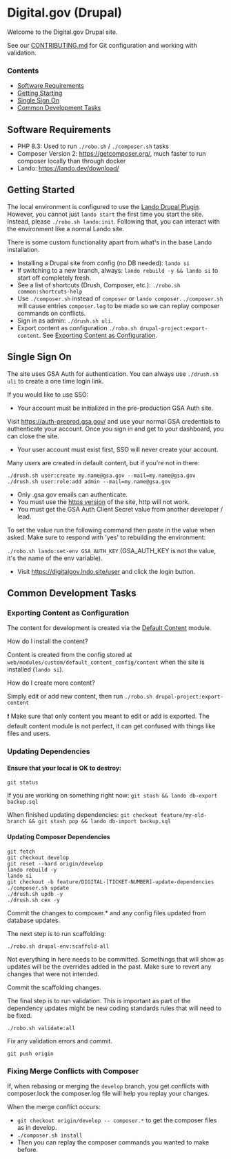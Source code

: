 # Digital.gov (Drupal)

Welcome to the Digital.gov Drupal site.

See our [CONTRIBUTING.md](CONTRIBUTING.md) for Git configuration and working with validation.

### Contents

- [Software Requirements](#software-requirements)
- [Getting Starting](#getting-started)
- [Single Sign On](#single-sign-on)
- [Common Development Tasks](#common-development-tasks)

## Software Requirements

* PHP 8.3: Used to run `./robo.sh` / `./composer.sh` tasks
* Composer Version 2: https://getcomposer.org/, much faster to run composer locally than through docker
* Lando: https://lando.dev/download/

## Getting Started

The local environment is configured to use the [Lando Drupal Plugin](https://docs.lando.dev/plugins/drupal/getting-started.html). However, you cannot just `lando start` the first time you start the site. Instead, please `./robo.sh lando:init`. Following that, you can interact with the environment like a normal Lando site.

There is some custom functionality apart from what's in the base Lando installation.
* Installing a Drupal site from config (no DB needed): `lando si`
* If switching to a new branch, always: `lando rebuild -y && lando si` to start off completely fresh.
* See a list of shortcuts (Drush, Composer, etc.): `./robo.sh common:shortcuts-help`
* Use `./composer.sh` instead of `composer` or `lando composer`. `./composer.sh` will cause entries `composer.log` to be made so we can replay composer commands on conflicts.
* Sign in as admin: `./drush.sh uli`.
* Export content as configuration `./robo.sh drupal-project:export-content`. See [Exporting Content as Configuration](#exporting-content-as-configuration).

## Single Sign On

The site uses GSA Auth for authentication. You can always use `./drush.sh uli` to create a one time login link.

If you would like to use SSO:

* Your account must be initialized in the pre-production GSA Auth site.

Visit https://auth-preprod.gsa.gov/ and use your normal GSA credentials to authenticate your account. Once you sign in and get to your dashboard, you can close the site.

* Your user account must exist first, SSO will never create your account.

Many users are created in default content, but if you're not in there:
```
./drush.sh user:create my.name@gsa.gov --mail=my.name@gsa.gov
./drush.sh user:role:add admin --mail=my.name@gsa.gov
```
* Only .gsa.gov emails can authenticate.
* You must use the [https version](https://digitalgov.lndo.site) of the site, http will not work.
* You must get the GSA Auth Client Secret value from another developer / lead.

To set the value run the following command then paste in the value when asked. Make sure to respond with 'yes' to rebuilding the environment:

`./robo.sh lando:set-env GSA_AUTH_KEY` (GSA_AUTH_KEY is not the value, it's the name of the env variable).

* Visit https://digitalgov.lndo.site/user and click the login button.

## Common Development Tasks

### Exporting Content as Configuration

The content for development is created via the [Default Content](https://www.drupal.org/project/default_content) module.

How do I install the content?

Content is created from the config stored at `web/modules/custom/default_content_config/content` when the site is installed (`lando si`).

How do I create more content?

Simply edit or add new content, then run `./robo.sh drupal-project:export-content`

:exclamation: Make sure that only content you meant to edit or add is exported. The default content module is not perfect, it can get confused with things like files and users.

### Updating Dependencies

#### Ensure that your local is OK to destroy:

`git status`

If you are working on something right now:
`git stash && lando db-export backup.sql`

When finished updating dependencies:
`git checkout feature/my-old-branch && git stash pop && lando db-import backup.sql`

#### Updating Composer Dependencies
```
git fetch
git checkout develop
git reset --hard origin/develop
lando rebuild -y
lando si
git checkout -b feature/DIGITAL-[TICKET-NUMBER]-update-dependencies
./composer.sh update
./drush.sh updb -y
./drush.sh cex -y
```

Commit the changes to composer.* and any config files updated from database updates.

The next step is to run scaffolding:

`./robo.sh drupal-env:scaffold-all`

Not everything in here needs to be committed. Somethings that will show as updates will be the overrides added in the past. Make sure to revert any changes that were not intended.

Commit the scaffolding changes.

The final step is to run validation. This is important as part of the dependency updates might be new coding standards rules that will need to be fixed.

`./robo.sh validate:all`

Fix any validation errors and commit.

`git push origin`

### Fixing Merge Conflicts with Composer

If, when rebasing or merging the `develop` branch, you get conflicts with composer.lock the composer.log file will help you replay your changes.

When the merge conflict occurs:

* `git checkout origin/develop -- composer.*` to get the composer files as in develop.
* `./composer.sh install`
* Then you can replay the composer commands you wanted to make before.
